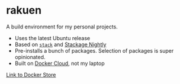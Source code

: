 # rakuen

A build environment for my personal projects.

* Uses the latest Ubuntu release
* Based on [`stack`](https://docs.haskellstack.org/en/stable/README/) and [Stackage Nightly](https://www.stackage.org/nightly)
* Pre-installs a bunch of packages. Selection of packages is super opinionated.
* Built on [Docker Cloud](https://cloud.docker.com/), not my laptop

[Link to Docker Store](https://store.docker.com/community/images/terrorjack/rakuen)

